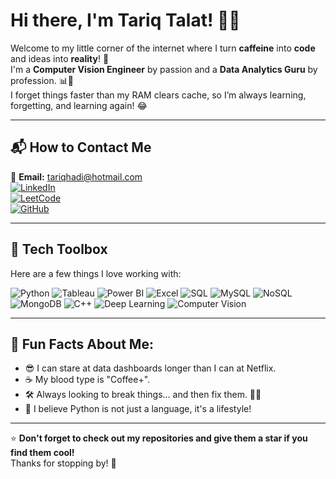 # Hi there, I'm Tariq Talat! 👋🚀

Welcome to my little corner of the internet where I turn **caffeine** into **code** and ideas into **reality**! 🎯  
I'm a **Computer Vision Engineer** by passion and a **Data Analytics Guru** by profession. 📊🤖  
I forget things faster than my RAM clears cache, so I’m always learning, forgetting, and learning again! 😂

---

## 📬 How to Contact Me

📧 **Email:** tariqhadi@hotmail.com  
[![LinkedIn](https://img.shields.io/badge/LinkedIn-0A66C2?style=for-the-badge&logo=LinkedIn&logoColor=white)](https://www.linkedin.com/in/yourprofile/)  
[![LeetCode](https://img.shields.io/badge/LeetCode-FFA116?style=for-the-badge&logo=LeetCode&logoColor=white)](https://leetcode.com/yourprofile/)  
[![GitHub](https://img.shields.io/badge/GitHub-181717?style=for-the-badge&logo=GitHub&logoColor=white)](https://github.com/TariqTalat)  

---

## 🧰 Tech Toolbox

Here are a few things I love working with:

![Python](https://img.shields.io/badge/Python-3776AB?style=for-the-badge&logo=python&logoColor=white)
![Tableau](https://img.shields.io/badge/Tableau-E97627?style=for-the-badge&logo=Tableau&logoColor=white)
![Power BI](https://img.shields.io/badge/Power%20BI-F2C811?style=for-the-badge&logo=Power%20BI&logoColor=black)
![Excel](https://img.shields.io/badge/Excel-217346?style=for-the-badge&logo=Microsoft-Excel&logoColor=white)
![SQL](https://img.shields.io/badge/SQL-4479A1?style=for-the-badge&logo=MySQL&logoColor=white)
![MySQL](https://img.shields.io/badge/MySQL-4479A1?style=for-the-badge&logo=MySQL&logoColor=white)
![NoSQL](https://img.shields.io/badge/NoSQL-005571?style=for-the-badge&logo=MongoDB&logoColor=white)
![MongoDB](https://img.shields.io/badge/MongoDB-47A248?style=for-the-badge&logo=MongoDB&logoColor=white)
![C++](https://img.shields.io/badge/C++-00599C?style=for-the-badge&logo=cplusplus&logoColor=white)
![Deep Learning](https://img.shields.io/badge/Deep%20Learning-FF6F00?style=for-the-badge&logo=pytorch&logoColor=white)
![Computer Vision](https://img.shields.io/badge/Computer%20Vision-007ACC?style=for-the-badge&logo=opencv&logoColor=white)

---

## 🎯 Fun Facts About Me:

- 😎 I can stare at data dashboards longer than I can at Netflix.
- ☕ My blood type is "Coffee+".
- 🛠️ Always looking to break things... and then fix them. 🧑‍🔧
- 🐍 I believe Python is not just a language, it's a lifestyle!

---

⭐ **Don't forget to check out my repositories and give them a star if you find them cool!**  
Thanks for stopping by! 🚀

